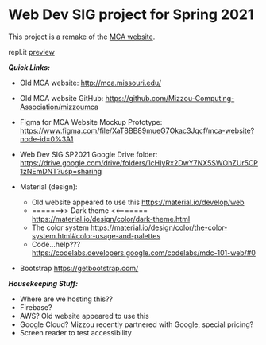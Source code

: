 # Web Dev SIG project for Spring 2021


This project is a remake of the [MCA website](http://mca.missouri.edu/).

repl.it [preview](https://webdevsigsp21.ulincsys.repl.co/HTML/index.html)

***Quick Links:***

- Old MCA website: http://mca.missouri.edu/ 
- Old MCA website GitHub: https://github.com/Mizzou-Computing-Association/mizzoumca 
- Figma for MCA Website Mockup Prototype: https://www.figma.com/file/XaT8BB89mueG7Okac3Jqcf/mca-website?node-id=0%3A1 
- Web Dev SIG SP2021 Google Drive folder: https://drive.google.com/drive/folders/1cHIyRx2DwY7NX5SWOhZUr5CP1zNEmDNT?usp=sharing
- Material (design):

  - Old website appeared to use this
https://material.io/develop/web 
  - =======>> Dark theme <<=======  https://material.io/design/color/dark-theme.html 
  - The color system https://material.io/design/color/the-color-system.html#color-usage-and-palettes 
  - Code...help???
https://codelabs.developers.google.com/codelabs/mdc-101-web/#0 
- Bootstrap https://getbootstrap.com/

***Housekeeping Stuff:***
- Where are we hosting this??
- Firebase?
- AWS? Old website appeared to use this
- Google Cloud? Mizzou recently partnered with Google, special pricing?
- Screen reader to test accessibility

